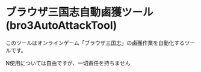 # ブラウザ三国志自動鹵獲ツール(bro3AutoAttackTool)
このツールはオンラインゲーム「ブラウザ三国志」の鹵獲作業を自動化するツールです。

N使用については自由ですが、一切責任を持ちません
